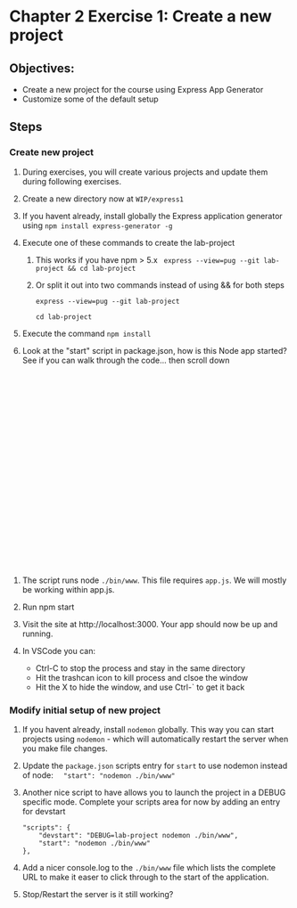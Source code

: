 # Chapter 2 Exercise 1: Create a new project
## Objectives:
* Create a new project for the course using Express App Generator
* Customize some of the default setup

## Steps

### Create new project

1. During exercises, you will create various projects and update them during following exercises.

1. Create a new directory now at `WIP/express1`

1. If you havent already, install globally the Express application generator using `npm install express-generator -g`

1. Execute one of these commands to create the lab-project
    
    1. This works if you have npm > 5.x
         ``` express --view=pug --git lab-project && cd lab-project``` 
    
    1. Or split it out into two commands instead of using && for both steps

        ``` express --view=pug --git lab-project ```
    
        ``` cd lab-project ```

1. Execute the command `npm install`

1. Look at the "start" script in package.json, how is this Node app started? See if you can walk through the code... then scroll down
```


























```

1. The script runs node `./bin/www`. This file requires `app.js`. We will mostly be working within app.js.

1. Run npm start

1. Visit the site at http://localhost:3000. Your app should now be up and running.

1. In VSCode you can:
    * Ctrl-C to stop the process and stay in the same directory
    * Hit the trashcan icon to kill process and clsoe the window
    * Hit the X to hide the window, and use Ctrl-` to get it back



### Modify initial setup of new project

1. If you havent already, install `nodemon` globally. This way you can start projects using `nodemon` - which will automatically restart the server when you make file changes. 

1. Update the `package.json` scripts entry for `start` to use nodemon instead of node: 
    ```   "start": "nodemon ./bin/www" ```

1. Another nice script to have allows you to launch the project in a DEBUG specific mode. Complete your scripts area for now by adding an entry for devstart
    ```
    "scripts": {
        "devstart": "DEBUG=lab-project nodemon ./bin/www",
        "start": "nodemon ./bin/www"
    },
    ```

1. Add a nicer console.log to the `./bin/www` file which lists the complete URL to make it easer to click through to the start of the application.

1. Stop/Restart the server is it still working?